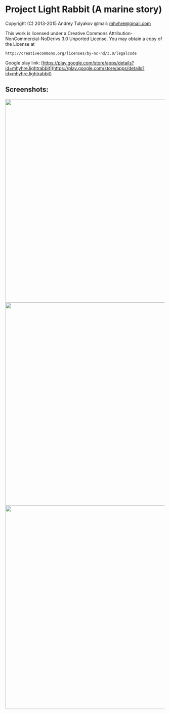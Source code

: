 # Project Light Rabbit (A marine story) #

Copyright (C) 2013-2015 Andrey Tulyakov
@mail: mhyhre@gmail.com

This work is licensed under a Creative Commons 
Attribution-NonCommercial-NoDerivs 3.0 Unported License.
You may obtain a copy of the License at

	http://creativecommons.org/licenses/by-nc-nd/3.0/legalcode

Google play link:
[https://play.google.com/store/apps/details?id=mhyhre.lightrabbit](https://play.google.com/store/apps/details?id=mhyhre.lightrabbit)


## Screenshots:
<img src="https://github.com/mhyhre/LightRabbit/blob/master/readme_images/ms_0.webp" width="640">
<img src="https://github.com/mhyhre/LightRabbit/blob/master/readme_images/ms_1.webp" width="640">
<img src="https://github.com/mhyhre/LightRabbit/blob/master/readme_images/ms_2.webp" width="640">